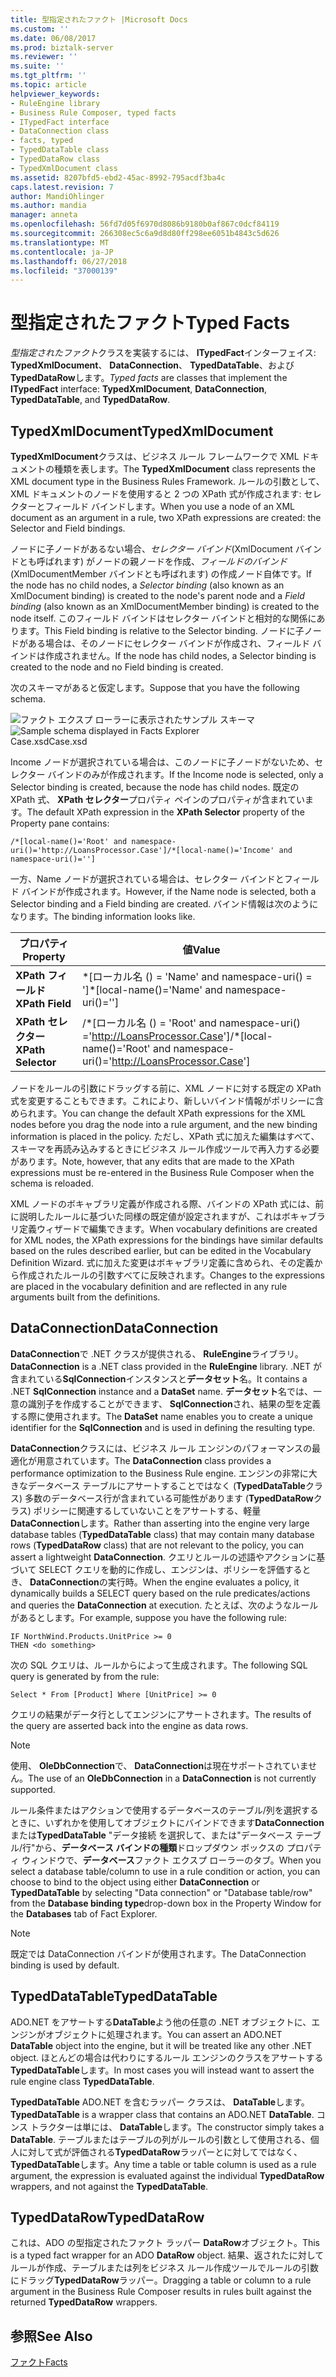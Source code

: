 ```yaml
---
title: 型指定されたファクト |Microsoft Docs
ms.custom: ''
ms.date: 06/08/2017
ms.prod: biztalk-server
ms.reviewer: ''
ms.suite: ''
ms.tgt_pltfrm: ''
ms.topic: article
helpviewer_keywords:
- RuleEngine library
- Business Rule Composer, typed facts
- ITypedFact interface
- DataConnection class
- facts, typed
- TypedDataTable class
- TypedDataRow class
- TypedXmlDocument class
ms.assetid: 8207bfd5-ebd2-45ac-8992-795acdf3ba4c
caps.latest.revision: 7
author: MandiOhlinger
ms.author: mandia
manager: anneta
ms.openlocfilehash: 56fd7d05f6970d8086b9180b0af867c0dcf84119
ms.sourcegitcommit: 266308ec5c6a9d8d80ff298ee6051b4843c5d626
ms.translationtype: MT
ms.contentlocale: ja-JP
ms.lasthandoff: 06/27/2018
ms.locfileid: "37000139"
---
```

# <a name="typed-facts"></a><span data-ttu-id="77f2f-102">型指定されたファクト</span><span class="sxs-lookup"><span data-stu-id="77f2f-102">Typed Facts</span></span>
<span data-ttu-id="77f2f-103">*型指定されたファクト*クラスを実装するには、 **ITypedFact**インターフェイス: **TypedXmlDocument**、 **DataConnection**、 **TypedDataTable**、および**TypedDataRow**します。</span><span class="sxs-lookup"><span data-stu-id="77f2f-103">*Typed facts* are classes that implement the **ITypedFact** interface: **TypedXmlDocument**, **DataConnection**, **TypedDataTable**, and **TypedDataRow**.</span></span>  

## <a name="typedxmldocument"></a><span data-ttu-id="77f2f-104">TypedXmlDocument</span><span class="sxs-lookup"><span data-stu-id="77f2f-104">TypedXmlDocument</span></span>  
 <span data-ttu-id="77f2f-105">**TypedXmlDocument**クラスは、ビジネス ルール フレームワークで XML ドキュメントの種類を表します。</span><span class="sxs-lookup"><span data-stu-id="77f2f-105">The **TypedXmlDocument** class represents the XML document type in the Business Rules Framework.</span></span> <span data-ttu-id="77f2f-106">ルールの引数として、XML ドキュメントのノードを使用すると 2 つの XPath 式が作成されます: セレクターとフィールド バインドします。</span><span class="sxs-lookup"><span data-stu-id="77f2f-106">When you use a node of an XML document as an argument in a rule, two XPath expressions are created: the Selector and Field bindings.</span></span>  

 <span data-ttu-id="77f2f-107">ノードに子ノードがあるない場合、*セレクター バインド*(XmlDocument バインドとも呼ばれます) がノードの親ノードを作成、*フィールドのバインド*(XmlDocumentMember バインドとも呼ばれます) の作成ノード自体です。</span><span class="sxs-lookup"><span data-stu-id="77f2f-107">If the node has no child nodes, a *Selector binding* (also known as an XmlDocument binding) is created to the node's parent node and a *Field binding* (also known as an XmlDocumentMember binding) is created to the node itself.</span></span> <span data-ttu-id="77f2f-108">このフィールド バインドはセレクター バインドと相対的な関係にあります。</span><span class="sxs-lookup"><span data-stu-id="77f2f-108">This Field binding is relative to the Selector binding.</span></span> <span data-ttu-id="77f2f-109">ノードに子ノードがある場合は、そのノードにセレクター バインドが作成され、フィールド バインドは作成されません。</span><span class="sxs-lookup"><span data-stu-id="77f2f-109">If the node has child nodes, a Selector binding is created to the node and no Field binding is created.</span></span>  

 <span data-ttu-id="77f2f-110">次のスキーマがあると仮定します。</span><span class="sxs-lookup"><span data-stu-id="77f2f-110">Suppose that you have the following schema.</span></span>  

 <span data-ttu-id="77f2f-111">![ファクト エクスプ ローラーに表示されたサンプル スキーマ](../core/media/xmldocumentbrowser.gif "xmldocumentbrowser")</span><span class="sxs-lookup"><span data-stu-id="77f2f-111">![Sample schema displayed in Facts Explorer](../core/media/xmldocumentbrowser.gif "xmldocumentbrowser")</span></span>  
<span data-ttu-id="77f2f-112">Case.xsd</span><span class="sxs-lookup"><span data-stu-id="77f2f-112">Case.xsd</span></span>  

 <span data-ttu-id="77f2f-113">Income ノードが選択されている場合は、このノードに子ノードがないため、セレクター バインドのみが作成されます。</span><span class="sxs-lookup"><span data-stu-id="77f2f-113">If the Income node is selected, only a Selector binding is created, because the node has child nodes.</span></span> <span data-ttu-id="77f2f-114">既定の XPath 式、 **XPath セレクター**プロパティ ペインのプロパティが含まれています。</span><span class="sxs-lookup"><span data-stu-id="77f2f-114">The default XPath expression in the **XPath Selector** property of the Property pane contains:</span></span>  

```  
/*[local-name()='Root' and namespace-uri()='http://LoansProcessor.Case']/*[local-name()='Income' and namespace-uri()='']  
```  

 <span data-ttu-id="77f2f-115">一方、Name ノードが選択されている場合は、セレクター バインドとフィールド バインドが作成されます。</span><span class="sxs-lookup"><span data-stu-id="77f2f-115">However, if the Name node is selected, both a Selector binding and a Field binding are created.</span></span> <span data-ttu-id="77f2f-116">バインド情報は次のようになります。</span><span class="sxs-lookup"><span data-stu-id="77f2f-116">The binding information looks like.</span></span>  


|      <span data-ttu-id="77f2f-117">プロパティ</span><span class="sxs-lookup"><span data-stu-id="77f2f-117">Property</span></span>      |                                    <span data-ttu-id="77f2f-118">値</span><span class="sxs-lookup"><span data-stu-id="77f2f-118">Value</span></span>                                    |
|--------------------|-----------------------------------------------------------------------------|
|  <span data-ttu-id="77f2f-119">**XPath フィールド**</span><span class="sxs-lookup"><span data-stu-id="77f2f-119">**XPath Field**</span></span>   |               <span data-ttu-id="77f2f-120">\*[ローカル名 () = 'Name' and namespace-uri() = ']</span><span class="sxs-lookup"><span data-stu-id="77f2f-120">\*[local-name()='Name' and namespace-uri()='']</span></span>                |
| <span data-ttu-id="77f2f-121">**XPath セレクター**</span><span class="sxs-lookup"><span data-stu-id="77f2f-121">**XPath Selector**</span></span> | <span data-ttu-id="77f2f-122">/\*[ローカル名 () = 'Root' and namespace-uri() ='<http://LoansProcessor.Case>']</span><span class="sxs-lookup"><span data-stu-id="77f2f-122">/\*[local-name()='Root' and namespace-uri()='<http://LoansProcessor.Case>']</span></span> |

 <span data-ttu-id="77f2f-123">ノードをルールの引数にドラッグする前に、XML ノードに対する既定の XPath 式を変更することもできます。これにより、新しいバインド情報がポリシーに含められます。</span><span class="sxs-lookup"><span data-stu-id="77f2f-123">You can change the default XPath expressions for the XML nodes before you drag the node into a rule argument, and the new binding information is placed in the policy.</span></span> <span data-ttu-id="77f2f-124">ただし、XPath 式に加えた編集はすべて、スキーマを再読み込みするときにビジネス ルール作成ツールで再入力する必要があります。</span><span class="sxs-lookup"><span data-stu-id="77f2f-124">Note, however, that any edits that are made to the XPath expressions must be re-entered in the Business Rule Composer when the schema is reloaded.</span></span>  

 <span data-ttu-id="77f2f-125">XML ノードのボキャブラリ定義が作成される際、バインドの XPath 式には、前に説明したルールに基づいた同様の既定値が設定されますが、これはボキャブラリ定義ウィザードで編集できます。</span><span class="sxs-lookup"><span data-stu-id="77f2f-125">When vocabulary definitions are created for XML nodes, the XPath expressions for the bindings have similar defaults based on the rules described earlier, but can be edited in the Vocabulary Definition Wizard.</span></span> <span data-ttu-id="77f2f-126">式に加えた変更はボキャブラリ定義に含められ、その定義から作成されたルールの引数すべてに反映されます。</span><span class="sxs-lookup"><span data-stu-id="77f2f-126">Changes to the expressions are placed in the vocabulary definition and are reflected in any rule arguments built from the definitions.</span></span>  

## <a name="dataconnection"></a><span data-ttu-id="77f2f-127">DataConnection</span><span class="sxs-lookup"><span data-stu-id="77f2f-127">DataConnection</span></span>  
 <span data-ttu-id="77f2f-128">**DataConnection**で .NET クラスが提供される、 **RuleEngine**ライブラリ。</span><span class="sxs-lookup"><span data-stu-id="77f2f-128">**DataConnection** is a .NET class provided in the **RuleEngine** library.</span></span> <span data-ttu-id="77f2f-129">.NET が含まれている**SqlConnection**インスタンスと**データセット**名。</span><span class="sxs-lookup"><span data-stu-id="77f2f-129">It contains a .NET **SqlConnection** instance and a **DataSet** name.</span></span> <span data-ttu-id="77f2f-130">**データセット**名では、一意の識別子を作成することができます、 **SqlConnection**され、結果の型を定義する際に使用されます。</span><span class="sxs-lookup"><span data-stu-id="77f2f-130">The **DataSet** name enables you to create a unique identifier for the **SqlConnection** and is used in defining the resulting type.</span></span>  

 <span data-ttu-id="77f2f-131">**DataConnection**クラスには、ビジネス ルール エンジンのパフォーマンスの最適化が用意されています。</span><span class="sxs-lookup"><span data-stu-id="77f2f-131">The **DataConnection** class provides a performance optimization to the Business Rule engine.</span></span> <span data-ttu-id="77f2f-132">エンジンの非常に大きなデータベース テーブルにアサートすることではなく (**TypedDataTable**クラス) 多数のデータベース行が含まれている可能性があります (**TypedDataRow**クラス) ポリシーに関連するしていないことをアサートする、軽量**DataConnection**します。</span><span class="sxs-lookup"><span data-stu-id="77f2f-132">Rather than asserting into the engine very large database tables (**TypedDataTable** class) that may contain many database rows (**TypedDataRow** class) that are not relevant to the policy, you can assert a lightweight **DataConnection**.</span></span> <span data-ttu-id="77f2f-133">クエリとルールの述語やアクションに基づいて SELECT クエリを動的に作成し、エンジンは、ポリシーを評価するとき、 **DataConnection**の実行時。</span><span class="sxs-lookup"><span data-stu-id="77f2f-133">When the engine evaluates a policy, it dynamically builds a SELECT query based on the rule predicates/actions and queries the **DataConnection** at execution.</span></span> <span data-ttu-id="77f2f-134">たとえば、次のようなルールがあるとします。</span><span class="sxs-lookup"><span data-stu-id="77f2f-134">For example, suppose you have the following rule:</span></span>  

```  
IF NorthWind.Products.UnitPrice >= 0   
THEN <do something>  
```  

 <span data-ttu-id="77f2f-135">次の SQL クエリは、ルールからによって生成されます。</span><span class="sxs-lookup"><span data-stu-id="77f2f-135">The following SQL query is generated by from the rule:</span></span>  

```  
Select * From [Product] Where [UnitPrice] >= 0  
```  

 <span data-ttu-id="77f2f-136">クエリの結果がデータ行としてエンジンにアサートされます。</span><span class="sxs-lookup"><span data-stu-id="77f2f-136">The results of the query are asserted back into the engine as data rows.</span></span>  

> [!NOTE]
>  <span data-ttu-id="77f2f-137">使用、 **OleDbConnection**で、 **DataConnection**は現在サポートされていません。</span><span class="sxs-lookup"><span data-stu-id="77f2f-137">The use of an **OleDbConnection** in a **DataConnection** is not currently supported.</span></span>  

 <span data-ttu-id="77f2f-138">ルール条件またはアクションで使用するデータベースのテーブル/列を選択するときに、いずれかを使用してオブジェクトにバインドできます**DataConnection**または**TypedDataTable** "データ接続 を選択して、または"データベース テーブル/行"から、**データベース バインドの種類**ドロップダウン ボックスの プロパティ ウィンドウで、**データベース**ファクト エクスプ ローラーのタブ。</span><span class="sxs-lookup"><span data-stu-id="77f2f-138">When you select a database table/column to use in a rule condition or action, you can choose to bind to the object using either **DataConnection** or **TypedDataTable** by selecting "Data connection" or "Database table/row" from the **Database binding type**drop-down box in the Property Window for the **Databases** tab of Fact Explorer.</span></span>  

> [!NOTE]
>  <span data-ttu-id="77f2f-139">既定では DataConnection バインドが使用されます。</span><span class="sxs-lookup"><span data-stu-id="77f2f-139">The DataConnection binding is used by default.</span></span>  

## <a name="typeddatatable"></a><span data-ttu-id="77f2f-140">TypedDataTable</span><span class="sxs-lookup"><span data-stu-id="77f2f-140">TypedDataTable</span></span>  
 <span data-ttu-id="77f2f-141">ADO.NET をアサートする**DataTable**よう他の任意の .NET オブジェクトに、エンジンがオブジェクトに処理されます。</span><span class="sxs-lookup"><span data-stu-id="77f2f-141">You can assert an ADO.NET **DataTable** object into the engine, but it will be treated like any other .NET object.</span></span> <span data-ttu-id="77f2f-142">ほとんどの場合は代わりにするルール エンジンのクラスをアサートする**TypedDataTable**します。</span><span class="sxs-lookup"><span data-stu-id="77f2f-142">In most cases you will instead want to assert the rule engine class **TypedDataTable**.</span></span>  

 <span data-ttu-id="77f2f-143">**TypedDataTable** ADO.NET を含むラッパー クラスは、 **DataTable**します。</span><span class="sxs-lookup"><span data-stu-id="77f2f-143">**TypedDataTable** is a wrapper class that contains an ADO.NET **DataTable**.</span></span> <span data-ttu-id="77f2f-144">コンス トラクターは単には、 **DataTable**します。</span><span class="sxs-lookup"><span data-stu-id="77f2f-144">The constructor simply takes a **DataTable**.</span></span> <span data-ttu-id="77f2f-145">テーブルまたはテーブルの列がルールの引数として使用される、個人に対して式が評価される**TypedDataRow**ラッパーとに対してではなく、 **TypedDataTable**します。</span><span class="sxs-lookup"><span data-stu-id="77f2f-145">Any time a table or table column is used as a rule argument, the expression is evaluated against the individual **TypedDataRow** wrappers, and not against the **TypedDataTable**.</span></span>  

## <a name="typeddatarow"></a><span data-ttu-id="77f2f-146">TypedDataRow</span><span class="sxs-lookup"><span data-stu-id="77f2f-146">TypedDataRow</span></span>  
 <span data-ttu-id="77f2f-147">これは、ADO の型指定されたファクト ラッパー **DataRow**オブジェクト。</span><span class="sxs-lookup"><span data-stu-id="77f2f-147">This is a typed fact wrapper for an ADO **DataRow** object.</span></span> <span data-ttu-id="77f2f-148">結果、返されたに対してルールが作成、テーブルまたは列をビジネス ルール作成ツールでルールの引数にドラッグ**TypedDataRow**ラッパー。</span><span class="sxs-lookup"><span data-stu-id="77f2f-148">Dragging a table or column to a rule argument in the Business Rule Composer results in rules built against the returned **TypedDataRow** wrappers.</span></span>  

## <a name="see-also"></a><span data-ttu-id="77f2f-149">参照</span><span class="sxs-lookup"><span data-stu-id="77f2f-149">See Also</span></span>  
 [<span data-ttu-id="77f2f-150">ファクト</span><span class="sxs-lookup"><span data-stu-id="77f2f-150">Facts</span></span>](../core/facts.md)